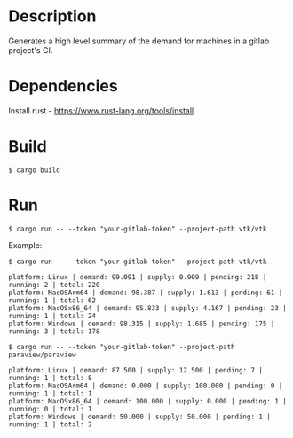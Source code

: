 # Description

Generates a high level summary of the demand for machines in a gitlab project's CI.

# Dependencies
Install rust - https://www.rust-lang.org/tools/install

# Build

```
$ cargo build
```

# Run

```
$ cargo run -- --token "your-gitlab-token" --project-path vtk/vtk
```

Example:

```
$ cargo run -- --token "your-gitlab-token" --project-path vtk/vtk

platform: Linux | demand: 99.091 | supply: 0.909 | pending: 218 | running: 2 | total: 220
platform: MacOSArm64 | demand: 98.387 | supply: 1.613 | pending: 61 | running: 1 | total: 62
platform: MacOSx86_64 | demand: 95.833 | supply: 4.167 | pending: 23 | running: 1 | total: 24
platform: Windows | demand: 98.315 | supply: 1.685 | pending: 175 | running: 3 | total: 178
```

```
$ cargo run -- --token "your-gitlab-token" --project-path paraview/paraview

platform: Linux | demand: 87.500 | supply: 12.500 | pending: 7 | running: 1 | total: 8
platform: MacOSArm64 | demand: 0.000 | supply: 100.000 | pending: 0 | running: 1 | total: 1
platform: MacOSx86_64 | demand: 100.000 | supply: 0.000 | pending: 1 | running: 0 | total: 1
platform: Windows | demand: 50.000 | supply: 50.000 | pending: 1 | running: 1 | total: 2
```
